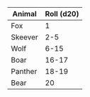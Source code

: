 | Animal  | Roll (d20) |
| ------- | ---------- |
| Fox     | 1          |
| Skeever | 2-5        |
| Wolf    | 6-15       |
| Boar    | 16-17      |
| Panther | 18-19      |
| Bear    | 20         |

